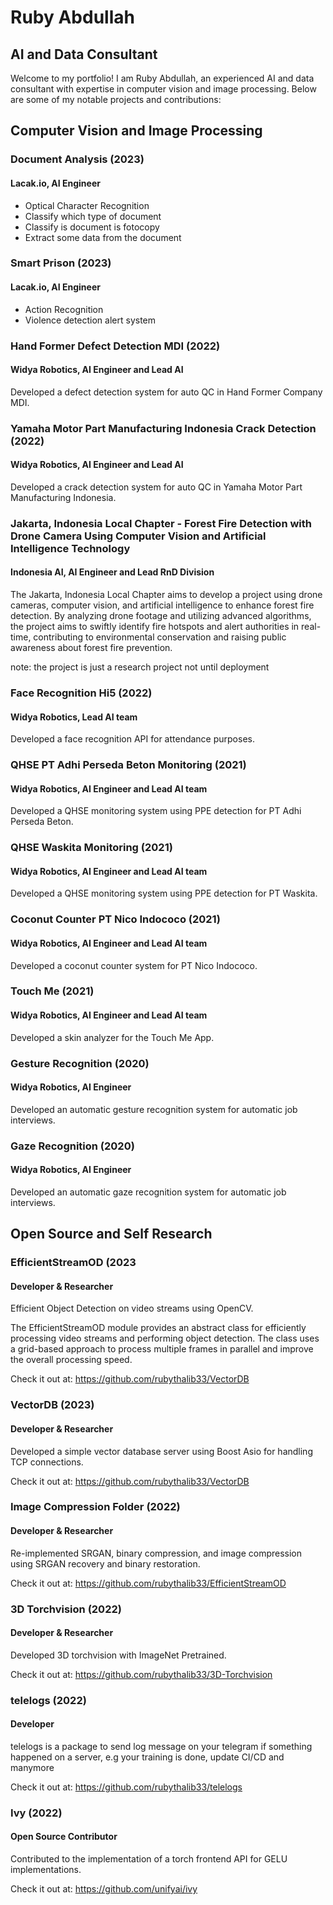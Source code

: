 # Ruby Abdullah
## AI and Data Consultant

Welcome to my portfolio! I am Ruby Abdullah, an experienced AI and data consultant with expertise in computer vision and image processing. Below are some of my notable projects and contributions:

## Computer Vision and Image Processing

### Document Analysis (2023)
#### Lacak.io, AI Engineer
- Optical Character Recognition
- Classify which type of document
- Classify is document is fotocopy
- Extract some data from the document

### Smart Prison (2023)
#### Lacak.io, AI Engineer
- Action Recognition
- Violence detection alert system

### Hand Former Defect Detection MDI (2022)
#### Widya Robotics, AI Engineer and Lead AI
Developed a defect detection system for auto QC in Hand Former Company MDI.

### Yamaha Motor Part Manufacturing Indonesia Crack Detection (2022)
#### Widya Robotics, AI Engineer and Lead AI
Developed a crack detection system for auto QC in Yamaha Motor Part Manufacturing Indonesia.

### Jakarta, Indonesia Local Chapter - Forest Fire Detection with Drone Camera Using Computer Vision and Artificial Intelligence Technology
#### Indonesia AI, AI Engineer and Lead RnD Division
The Jakarta, Indonesia Local Chapter aims to develop a project using drone cameras, computer vision, and artificial intelligence to enhance forest fire detection. By analyzing drone footage and utilizing advanced algorithms, the project aims to swiftly identify fire hotspots and alert authorities in real-time, contributing to environmental conservation and raising public awareness about forest fire prevention.

note: the project is just a research project not until deployment

### Face Recognition Hi5 (2022)
#### Widya Robotics, Lead AI team
Developed a face recognition API for attendance purposes.

### QHSE PT Adhi Perseda Beton Monitoring (2021)
#### Widya Robotics, AI Engineer and Lead AI team
Developed a QHSE monitoring system using PPE detection for PT Adhi Perseda Beton.

### QHSE Waskita Monitoring (2021)
#### Widya Robotics, AI Engineer and Lead AI team
Developed a QHSE monitoring system using PPE detection for PT Waskita.

### Coconut Counter PT Nico Indococo (2021)
#### Widya Robotics, AI Engineer and Lead AI team
Developed a coconut counter system for PT Nico Indococo.

### Touch Me (2021)
#### Widya Robotics, AI Engineer and Lead AI team
Developed a skin analyzer for the Touch Me App.

### Gesture Recognition (2020)
#### Widya Robotics, AI Engineer
Developed an automatic gesture recognition system for automatic job interviews.

### Gaze Recognition (2020)
#### Widya Robotics, AI Engineer
Developed an automatic gaze recognition system for automatic job interviews.

## Open Source and Self Research

### EfficientStreamOD (2023
#### Developer & Researcher
Efficient Object Detection on video streams using OpenCV.

The EfficientStreamOD module provides an abstract class for efficiently processing video streams and performing object detection. The class uses a grid-based approach to process multiple frames in parallel and improve the overall processing speed.

Check it out at: https://github.com/rubythalib33/VectorDB

### VectorDB (2023)
#### Developer & Researcher
Developed a simple vector database server using Boost Asio for handling TCP connections.

Check it out at: https://github.com/rubythalib33/VectorDB

### Image Compression Folder (2022)
#### Developer & Researcher
Re-implemented SRGAN, binary compression, and image compression using SRGAN recovery and binary restoration.

Check it out at: https://github.com/rubythalib33/EfficientStreamOD

### 3D Torchvision (2022)
#### Developer & Researcher
Developed 3D torchvision with ImageNet Pretrained.

Check it out at: https://github.com/rubythalib33/3D-Torchvision

### telelogs (2022)
#### Developer
telelogs is a package to send log message on your telegram if something happened on a server, e.g your training is done, update CI/CD and manymore

Check it out at: https://github.com/rubythalib33/telelogs

### Ivy (2022)
#### Open Source Contributor
Contributed to the implementation of a torch frontend API for GELU implementations.

Check it out at: https://github.com/unifyai/ivy
